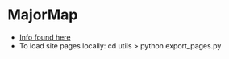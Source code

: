 # MajorMap

- [Info found here](https://docs.google.com/document/d/19ia2D_IkyjX41oNQWLM_kT1dwvcg27So092Flo9DK8g/edit?usp=sharing)
- To load site pages locally: cd utils > python export_pages.py


